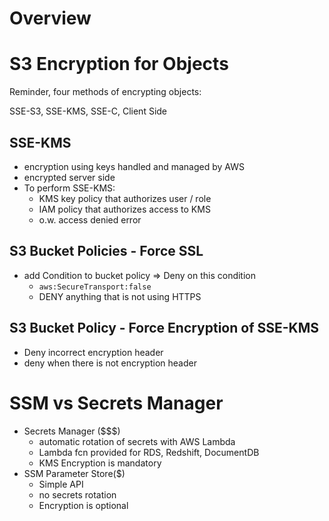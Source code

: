 # Overview


# S3 Encryption for Objects

Reminder, four methods of encrypting objects:

SSE-S3, SSE-KMS, SSE-C, Client Side

## SSE-KMS

- encryption using keys handled and managed by AWS
- encrypted server side
- To perform SSE-KMS:
    - KMS key policy that authorizes user / role
    - IAM policy that authorizes access to KMS
    - o.w. access denied error

## S3 Bucket Policies - Force SSL

- add Condition to bucket policy ⇒ Deny on this condition
    - `aws:SecureTransport:false`
    - DENY anything that is not using HTTPS

## S3 Bucket Policy - Force Encryption of SSE-KMS

- Deny incorrect encryption header
- deny when there is not encryption header

  

  

# SSM vs Secrets Manager

- Secrets Manager ($$$)
    - automatic rotation of secrets with AWS Lambda
    - Lambda fcn provided for RDS, Redshift, DocumentDB
    - KMS Encryption is mandatory
- SSM Parameter Store($)
    - Simple API
    - no secrets rotation
    - Encryption is optional
